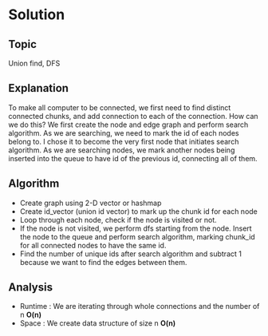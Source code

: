 # Solution
## Topic
Union find, DFS  
## Explanation
To make all computer to be connected, we first need to find distinct connected chunks, and add connection to each of the connection.
How can we do this? We first create the node and edge graph and perform search algorithm. As we are searching, we need to mark the
id of each nodes belong to. I chose it to become the very first node that initiates search algorithm. As we are searching nodes,
we mark another nodes being inserted into the queue to have id of the previous id, connecting all of them.

## Algorithm
* Create graph using 2-D vector or hashmap
* Create id_vector (union id vector) to mark up the chunk id for each node
* Loop through each node, check if the node is visited or not.
* If the node is not visited, we perform dfs starting from the node. Insert the node to the queue and perform search algorithm, marking
chunk_id for all connected nodes to have the same id.
* Find the number of unique ids after search algorithm and subtract 1 because we want to find the edges between them.

## Analysis
* Runtime : We are iterating through whole connections and the number of n **O(n)**
* Space : We create data structure of size n **O(n)**